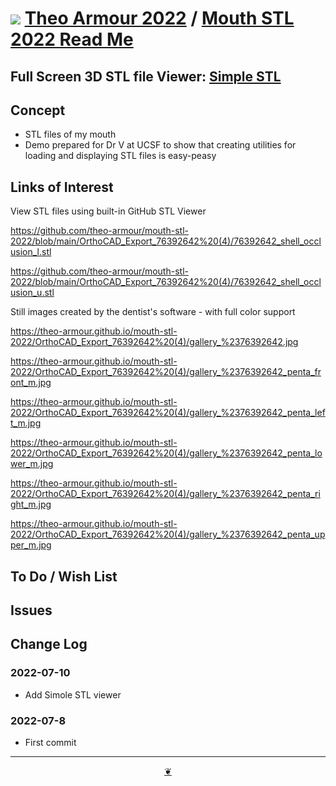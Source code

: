 # [![](https://pushme-pullyou.github.io/tootoo-2022/assets/icons/mark-github.svg )](https://github.com/theo-armour/mouth-stl-2022/ "Source code on GitHub" ) [Theo Armour 2022]( https://theo-armour.github.io/2022/ "Home page" ) / [Mouth STL 2022 Read Me]( https://theo-armour.github.io/mouth-stl-2022/#README.md)


<!--@@@
<div class=iframe-resize ><iframe src=https://theo-armour.github.io/mouth-stl-2022/simple-stl/ height=100% width=100% ></iframe></div>
_Simple STL in a resizable window. One finger to rotate. Two to zoom._
@@@-->

## Full Screen 3D STL file Viewer: [Simple STL]( https://theo-armour.github.io/mouth-stl-2022/simple-stl/ )


## Concept

* STL files of my mouth
* Demo prepared for Dr V at UCSF to show that creating utilities for loading and displaying STL files is easy-peasy

## Links of Interest

View STL files using built-in GitHub STL Viewer

https://github.com/theo-armour/mouth-stl-2022/blob/main/OrthoCAD_Export_76392642%20(4)/76392642_shell_occlusion_l.stl

https://github.com/theo-armour/mouth-stl-2022/blob/main/OrthoCAD_Export_76392642%20(4)/76392642_shell_occlusion_u.stl

Still images created by the dentist's software - with full color support

https://theo-armour.github.io/mouth-stl-2022/OrthoCAD_Export_76392642%20(4)/gallery_%2376392642.jpg

https://theo-armour.github.io/mouth-stl-2022/OrthoCAD_Export_76392642%20(4)/gallery_%2376392642_penta_front_m.jpg

https://theo-armour.github.io/mouth-stl-2022/OrthoCAD_Export_76392642%20(4)/gallery_%2376392642_penta_left_m.jpg

https://theo-armour.github.io/mouth-stl-2022/OrthoCAD_Export_76392642%20(4)/gallery_%2376392642_penta_lower_m.jpg

https://theo-armour.github.io/mouth-stl-2022/OrthoCAD_Export_76392642%20(4)/gallery_%2376392642_penta_right_m.jpg

https://theo-armour.github.io/mouth-stl-2022/OrthoCAD_Export_76392642%20(4)/gallery_%2376392642_penta_upper_m.jpg



## To Do / Wish List


## Issues





## Change Log

### 2022-07-10

* Add Simole STL viewer

### 2022-07-8

* First commit


***

<center title="Hello! Click me to go up to the top" ><a class=aDingbat href=javascript:window.scrollTo(0,0);> ❦ </a></center>
